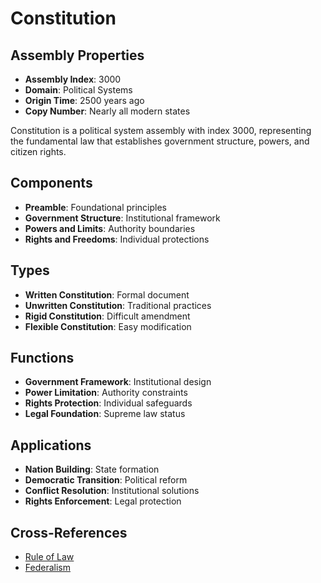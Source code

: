 # Constitution

## Assembly Properties
- **Assembly Index**: 3000
- **Domain**: Political Systems
- **Origin Time**: 2500 years ago
- **Copy Number**: Nearly all modern states

Constitution is a political system assembly with index 3000, representing the fundamental law that establishes government structure, powers, and citizen rights.

## Components
- **Preamble**: Foundational principles
- **Government Structure**: Institutional framework
- **Powers and Limits**: Authority boundaries
- **Rights and Freedoms**: Individual protections

## Types
- **Written Constitution**: Formal document
- **Unwritten Constitution**: Traditional practices
- **Rigid Constitution**: Difficult amendment
- **Flexible Constitution**: Easy modification

## Functions
- **Government Framework**: Institutional design
- **Power Limitation**: Authority constraints
- **Rights Protection**: Individual safeguards
- **Legal Foundation**: Supreme law status

## Applications
- **Nation Building**: State formation
- **Democratic Transition**: Political reform
- **Conflict Resolution**: Institutional solutions
- **Rights Enforcement**: Legal protection

## Cross-References
- [Rule of Law](/domains/cognitive/governance/rule_of_law.md)
- [Federalism](/domains/cognitive/political_systems/federalism.md)